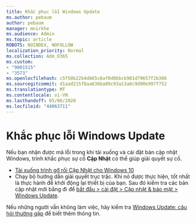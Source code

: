 ```yaml
---
title: Khắc phục lỗi Windows Update
ms.author: pebaum
author: pebaum
manager: mnirkhe
ms.audience: Admin
ms.topic: article
ROBOTS: NOINDEX, NOFOLLOW
localization_priority: Normal
ms.collection: Adm_O365
ms.custom:
- "9001515"
- "3573"
ms.openlocfilehash: c5f50b22b4d665c6af0d0bbcb901d79657f2b306
ms.sourcegitcommit: d1aad215f8aa636ba89c93a13a0c9d90e997f752
ms.translationtype: MT
ms.contentlocale: vi-VN
ms.lasthandoff: 05/06/2020
ms.locfileid: "44063711"
---
```

# <a name="fix-windows-update-errors"></a>Khắc phục lỗi Windows Update

Nếu bạn nhận được mã lỗi trong khi tải xuống và cài đặt bản cập nhật Windows, trình khắc phục sự cố **Cập Nhật** có thể giúp giải quyết sự cố.

- [Tải xuống trình gỡ rối Cập Nhật cho Windows 10](https://support.microsoft.com/help/4027322/windows-update-troubleshooter)
- Chạy bộ hướng dẫn giải quyết trục trặc. Khi nó được thực hiện, tốt nhất là thực hành để khởi động lại thiết bị của bạn. Sau đó kiểm tra các bản cập nhật mới bằng đi để [bắt đầu > cài đặt > Cập nhật & bảo mật > Windows Update](ms-settings:windowsupdate).

Nếu những người vẫn không làm việc, hãy kiểm tra [Windows Update: câu hỏi thường gặp](https://support.microsoft.com/help/12373/windows-update-faq) để biết thêm thông tin.
